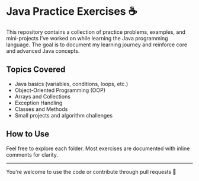 # Java Practice Exercises ☕️

This repository contains a collection of practice problems, examples, and mini-projects I’ve worked on while learning the Java programming language. The goal is to document my learning journey and reinforce core and advanced Java concepts.

## Topics Covered
- Java basics (variables, conditions, loops, etc.)
- Object-Oriented Programming (OOP)
- Arrays and Collections
- Exception Handling
- Classes and Methods
- Small projects and algorithm challenges

## How to Use
Feel free to explore each folder. Most exercises are documented with inline comments for clarity.

---

You're welcome to use the code or contribute through pull requests 🙌
